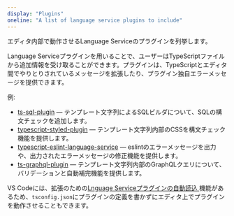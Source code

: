 ```yaml
---
display: "Plugins"
oneline: "A list of language service plugins to include"
---
```


エディタ内部で動作させるLanguage Serviceのプラグインを列挙します。

Language Serviceプラグインを用いることで、ユーザーはTypeScriptファイルから追加情報を受け取ることができます。プラグインは、TypeScriptとエディタ間でやりとりされているメッセージを拡張したり、プラグイン独自エラーメッセージを提供できます。

例:

- [ts-sql-plugin](https://github.com/xialvjun/ts-sql-plugin#readme) &mdash; テンプレート文字列によるSQLビルダについて、SQLの構文チェックを追加します。
- [typescript-styled-plugin](https://github.com/Microsoft/typescript-styled-plugin) &mdash; テンプレート文字列内部のCSSを構文チェック機能を提供します。
- [typescript-eslint-language-service](https://github.com/Quramy/typescript-eslint-language-service) &mdash; eslintのエラーメッセージを出力や、出力されたエラーメッセージの修正機能を提供します。
- [ts-graphql-plugin](https://github.com/Quramy/ts-graphql-plugin) &mdash; テンプレート文字列内部のGraphQLクエリについて、バリデーションと自動補完機能を提供します。

VS Codeには、拡張のための[Lnguage Serviceプラグインの自動読込 ](https://code.visualstudio.com/api/references/contribution-points#contributes.typescriptServerPlugins)機能があるため、`tsconfig.json`にプラグインの定義を書かずにエディタ上でプラグインを動作させることもできます。
